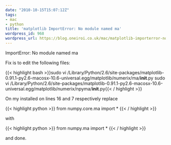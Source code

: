 ```yaml
---
date: "2010-10-15T15:07:12Z"
tags:
- mac
- python
title: 'matplotlib ImportError: No module named ma'
wordpress_id: 968
wordpress_url: https://blog.oneiroi.co.uk/mac/matplotlib-importerror-no-module-named-ma
---
```

ImportError: No module named ma

Fix is to edit the following files:

{{< highlight bash >}}sudo vi /Library/Python/2.6/site-packages/matplotlib-0.91.1-py2.6-macosx-10.6-universal.egg/matplotlib/numerix/ma/__init__.py
sudo vi /Library/Python/2.6/site-packages/matplotlib-0.91.1-py2.6-macosx-10.6-universal.egg/matplotlib/numerix/npyma/__init__.py{{< / highlight >}}

On my installed on lines 16 and 7 respectively replace


{{< highlight python >}}
from numpy.core.ma import *
{{< / highlight >}}

with

{{< highlight python >}}
from numpy.ma import *
{{< / highlight >}}

and done.
